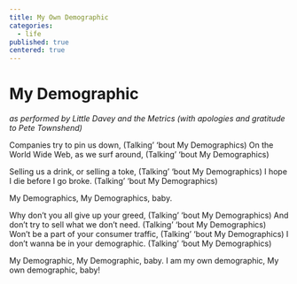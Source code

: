 ```yaml
---
title: My Own Demographic
categories:
  - life
published: true
centered: true
---
```


# My Demographic

_as performed by Little Davey and the Metrics
(with apologies and gratitude to Pete Townshend)_

Companies try to pin us down,
(Talking’ ‘bout My Demographics)
On the World Wide Web, as we surf around,
(Talking’ ‘bout My Demographics)

Selling us a drink, or selling a toke,
(Talking’ ‘bout My Demographics)
I hope I die before I go broke.
(Talking’ ‘bout My Demographics)

My Demographics,
My Demographics, baby.

Why don’t you all give up your greed,
(Talking’ ‘bout My Demographics)
And don’t try to sell what we don’t need.
(Talking’ ‘bout My Demographics)
Won’t be a part of your consumer traffic,
(Talking’ ‘bout My Demographics)
I don’t wanna be in your demographic.
(Talking’ ‘bout My Demographics)

My Demographic,
My Demographic, baby.
I am my own demographic,
My own demographic, baby!
